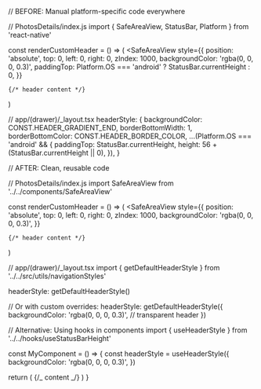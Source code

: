 // BEFORE: Manual platform-specific code everywhere

// PhotosDetails/index.js
import { SafeAreaView, StatusBar, Platform } from 'react-native'

const renderCustomHeader = () => (
<SafeAreaView
style={{
      position: 'absolute',
      top: 0,
      left: 0,
      right: 0,
      zIndex: 1000,
      backgroundColor: 'rgba(0, 0, 0, 0.3)',
      paddingTop: Platform.OS === 'android' ? StatusBar.currentHeight : 0,
    }}

>

    {/* header content */}

  </SafeAreaView>
)

// app/(drawer)/\_layout.tsx
headerStyle: {
backgroundColor: CONST.HEADER_GRADIENT_END,
borderBottomWidth: 1,
borderBottomColor: CONST.HEADER_BORDER_COLOR,
...(Platform.OS === 'android' && {
paddingTop: StatusBar.currentHeight,
height: 56 + (StatusBar.currentHeight || 0),
}),
}

// AFTER: Clean, reusable code

// PhotosDetails/index.js
import SafeAreaView from '../../components/SafeAreaView'

const renderCustomHeader = () => (
<SafeAreaView
style={{
      position: 'absolute',
      top: 0,
      left: 0,
      right: 0,
      zIndex: 1000,
      backgroundColor: 'rgba(0, 0, 0, 0.3)',
    }}

>

    {/* header content */}

  </SafeAreaView>
)

// app/(drawer)/\_layout.tsx
import { getDefaultHeaderStyle } from '../../src/utils/navigationStyles'

headerStyle: getDefaultHeaderStyle()

// Or with custom overrides:
headerStyle: getDefaultHeaderStyle({
backgroundColor: 'rgba(0, 0, 0, 0.3)', // transparent header
})

// Alternative: Using hooks in components
import { useHeaderStyle } from '../../hooks/useStatusBarHeight'

const MyComponent = () => {
const headerStyle = useHeaderStyle({
backgroundColor: 'rgba(0, 0, 0, 0.3)',
})

return (
<View style={headerStyle}>
{/_ content _/}
</View>
)
}
